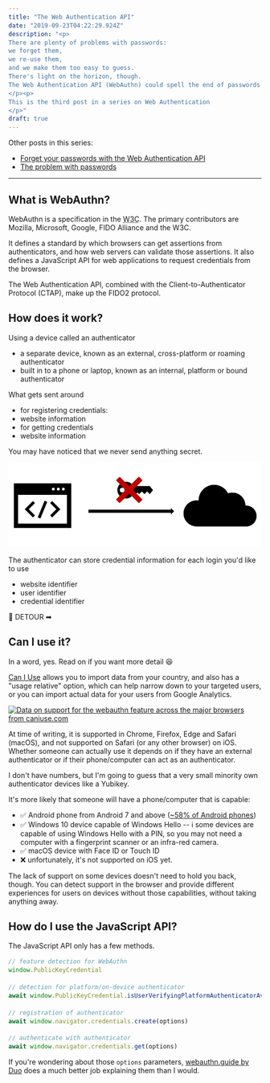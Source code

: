 ```yaml
---
title: "The Web Authentication API"
date: "2019-09-23T04:22:29.924Z"
description: "<p>
There are plenty of problems with passwords:
we forget them,
we re-use them,
and we make them too easy to guess.
There's light on the horizon, though.
The Web Authentication API (WebAuthn) could spell the end of passwords on the internet.
</p><p>
This is the third post in a series on Web Authentication
</p>"
draft: true
---
```


Other posts in this series:

- [Forget your passwords with the Web Authentication API](../forget-your-passwords)
- [The problem with passwords](../the-problem-with-passwords)

---

## What is WebAuthn?

WebAuthn is a specification in the <abbr title="World Wide Web Consortium">W3C</abbr>.
The primary contributors are Mozilla, Microsoft, Google, FIDO Alliance and the W3C.

It defines a standard by which browsers can get assertions from authenticators,
and how web servers can validate those assertions.
It also defines a JavaScript API for web applications to request credentials from the browser.

The Web Authentication API, combined with the Client-to-Authenticator Protocol (CTAP),
make up the FIDO2 protocol.

## How does it work?

Using a device called an authenticator

- a separate device, known as an external, cross-platform or roaming authenticator
- built in to a phone or laptop, known as an internal, platform or bound authenticator

What gets sent around

- for registering credentials:
- website information
- for getting credentials
- website information

You may have noticed that we never send anything secret.

 <img src="../no-secrets.png" alt="" role="presentation">

The authenticator can store credential information for each login you'd like to use

- website identifier
- user identifier
- credential identifier

<span role="img" alt="This section is being worked on">🚧 DETOUR ➡</span>

<!-- Some authenticators store the _actual_ private key for the credential source,
in this case they are referred to as **resident keys**, because they are resident on the authenticator.
Authenticators that support resident keys can only store a limited number -- because they have to physically store something, and storage is limited. The Yubikey 5C, for example, can store 25 resident keys.

Authenticators can hold an unlimited number of **non-resident keys** -- because nothing is stored on the device.
That might sound strange, but this actually works by encrypting the _credential_ private key using the private key baked in to the _device_ during manufacturing, and sending that to the client (browser, app, etc) as the credential ID.
That means when the application requests an assertion for any particular credential ID, the authenticator first has to decrypt the credential ID to get the private key, so that it can sign the authenticatorData.
As a consequence, non-resident keys cannot be used for usernameless scenarios, which we'll go into a bit further later on. -->

## Can I use it?

In a word, yes. Read on if you want more detail 😆

<a href="http://caniuse.com">Can I Use</a> allows you to import data from your country,
and also has a "usage relative" option, which can help narrow down to your targeted users,
or you can import actual data for your users from Google Analytics.

<script src="https://cdn.jsdelivr.net/gh/ireade/caniuse-embed/caniuse-embed.min.js"></script>
<p class="ciu_embed" data-feature="webauthn" data-periods="future_1,current,past_1" data-accessible-colours="false">
  <a href="http://caniuse.com/#feat=webauthn">
    <picture>
      <source type="image/webp" srcset="https://res.cloudinary.com/ireaderinokun/image/upload/v1569250922/caniuse-embed/webauthn-2019-9-23.webp">
      <source type="image/png" srcset="https://res.cloudinary.com/ireaderinokun/image/upload/v1569250922/caniuse-embed/webauthn-2019-9-23.png">
      <source type="image/jpeg" srcset="https://res.cloudinary.com/ireaderinokun/image/upload/v1569250922/caniuse-embed/webauthn-2019-9-23.jpg">
      <img src="https://res.cloudinary.com/ireaderinokun/image/upload/v1569250922/caniuse-embed/webauthn-2019-9-23.png" alt="Data on support for the webauthn feature across the major browsers from caniuse.com">
    </picture>
  </a>
</p>

At time of writing, it is supported in Chrome, Firefox, Edge and Safari (macOS),
and not supported on Safari (or any other browser) on iOS.
Whether someone can actually use it depends on
if they have an external authenticator
or if their phone/computer can act as an authenticator.

I don't have numbers, but I'm going to guess that a very small minority own authenticator devices like a Yubikey.

It's more likely that someone will have a phone/computer that is capable:

- ✅ Android phone from Android 7 and above ([~58% of Android phones](https://developer.android.com/about/dashboards?hl=en))
- ✅ Windows 10 device capable of Windows Hello -- <span role="img" alt="Note">ℹ</span> some devices are capable of using Windows Hello with a PIN, so you may not need a computer with a fingerprint scanner or an infra-red camera.
- ✅ macOS device with Face ID or Touch ID
- ❌ unfortunately, it's not supported on iOS yet.

The lack of support on some devices doesn't need to hold you back, though. You can detect support in the browser and provide different experiences for users on devices without those capabilities, without taking anything away.

## How do I use the JavaScript API?

The JavaScript API only has a few methods.

```js
// feature detection for WebAuthn
window.PublicKeyCredential

// detection for platform/on-device authenticator
await window.PublicKeyCredential.isUserVerifyingPlatformAuthenticatorAvailable()

// registration of authenticator
await window.navigator.credentials.create(options)

// authenticate with authenticator
await window.navigator.credentials.get(options)
```

If you're wondering about those `options` parameters,
<a href="https://webauthn.guide/">webauthn.guide by Duo</a> does a much better job explaining them than I would.
